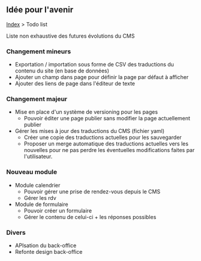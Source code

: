 ## Idée pour l'avenir

[Index](../index.md) > Todo list

Liste non exhaustive des futures évolutions du CMS

### Changement mineurs
* Exportation / importation sous forme de CSV des traductions du contenu du site (en base de données)
* Ajouter un champ dans page pour définir la page par défaut à afficher
* Ajouter des liens de page dans l'éditeur de texte

### Changement majeur
* Mise en place d'un système de versioning pour les pages
  * Pouvoir éditer une page publier sans modifier la page actuellement publier
* Gérer les mises à jour des traductions du CMS (fichier yaml)
  * Créer une copie des traductions actuelles pour les sauvegarder
  * Proposer un merge automatique des traductions actuelles vers les nouvelles pour ne pas perdre les éventuelles modifications faites par l'utilisateur.

### Nouveau module
* Module calendrier
  * Pouvoir gérer une prise de rendez-vous depuis le CMS
  * Gérer les rdv
* Module de formulaire
  * Pouvoir créer un formulaire
  * Gérer le contenu de celui-ci + les réponses possibles

### Divers
 * APIsation du back-office
 * Refonte design back-office